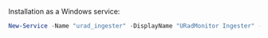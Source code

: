 Installation as a Windows service:

```powershell
New-Service -Name "urad_ingester" -DisplayName "URadMonitor Ingester" -Description "URadMonitor data recorder and server" -StartupType Manual -BinaryPathName "C:\projects\urad-ingester\target\release\urad-ingester.exe"
```